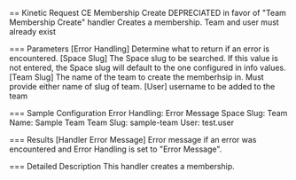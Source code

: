 == Kinetic Request CE Membership Create
DEPRECIATED in favor of "Team Membership Create" handler
Creates a membership. Team and user must already exist

=== Parameters
[Error Handling]
  Determine what to return if an error is encountered.
[Space Slug]
  The Space slug to be searched. If this value is not entered, the
  Space slug will default to the one configured in info values.
[Team Slug]
  The name of the team to create the memberhsip in. Must provide either name of slug of team.
[User]
  username to be added to the team

=== Sample Configuration
Error Handling:         Error Message
Space Slug:
Team Name:              Sample Team
Team Slug:              sample-team
User:                   test.user

=== Results
[Handler Error Message]
  Error message if an error was encountered and Error Handling is set to "Error Message".

=== Detailed Description
This handler creates a membership.